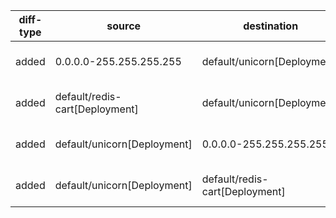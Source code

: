 | diff-type | source | destination | dir1 | dir2 | workloads-diff-info |
|-----------|--------|-------------|------|------|---------------------|
| added | 0.0.0.0-255.255.255.255 | default/unicorn[Deployment] | No Connections | All Connections | workload default/unicorn[Deployment] added |
| added | default/redis-cart[Deployment] | default/unicorn[Deployment] | No Connections | All Connections | workload default/unicorn[Deployment] added |
| added | default/unicorn[Deployment] | 0.0.0.0-255.255.255.255 | No Connections | All Connections | workload default/unicorn[Deployment] added |
| added | default/unicorn[Deployment] | default/redis-cart[Deployment] | No Connections | All Connections | workload default/unicorn[Deployment] added |